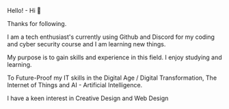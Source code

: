 Hello! - Hi 👋

Thanks for following.

I am a tech enthusiast's currently using Github and Discord for my coding and cyber security course and I am learning new things.

My purpose is to gain skills and experience in this field. I enjoy studying and learning.

To Future-Proof my IT skills in the Digital Age / Digital Transformation, The Internet of Things and AI - Artificial Intelligence.

I have a keen interest in Creative Design and Web Design



